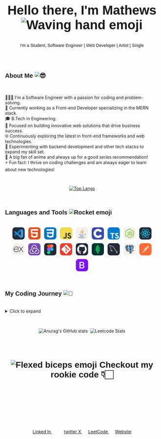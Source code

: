 <div style="text-align: center; font-size: 28px; font-family: 'General Sans', sans-serif;">
  <h2>Hello there, I'm Mathews <img src="https://fonts.gstatic.com/s/e/notoemoji/latest/1f44b/512.gif" alt="Waving hand emoji" width="36" height="36"></h2>
</div>

<div style="text-align: center; font-family: 'General Sans', sans-serif;">
  I'm a Student, Software Engineer | Web Developer | Artist | Single
</div>
<br/>
<br/>
<br/>
<h3 style="font-family: 'General Sans', sans-serif;font-size: 20px;">About Me 
  <img src="https://fonts.gstatic.com/s/e/notoemoji/latest/1f60e/512.gif" alt="😎" width="30">
</h3>
<br/>
<ul style="list-style-type: none; padding: 0;">
  <li>🙋🏻‍♂️ I'm a Software Engineer with a passion for coding and problem-solving.</li>
  <li>🌱 Currently working as a Front-end Developer specializing in the MERN stack.</li>
  <li>🎓 B.Tech in Engineering.</li>
  <li>💼 Focused on building innovative web solutions that drive business success.</li>
  <li>🌐 Continuously exploring the latest in front-end frameworks and web technologies.</li>
  <li>🧪 Experimenting with backend development and other tech stacks to expand my skill set.</li>
  <li>🏓 A big fan of anime and always up for a good series recommendation!</li>
  <li>⚡ Fun fact: I thrive on coding challenges and am always eager to learn about new technologies!</li>
</ul>
<br/>
<div style="display:flex;justify-content:space-evenly;align-items:center;gap:20px;flex-grow:1;">

[![Top Langs](https://github-readme-stats.vercel.app/api/top-langs/?username=Mathews-Gigi&layout=donut-vertical&card_width=800&theme=highcontrast)](https://github.com/Mathews-Gigi/github-readme-stats)

</div>
<br/>
<h3 style="font-family: 'General Sans', sans-serif;font-size: 20px;">Languages and Tools
    <img src="https://fonts.gstatic.com/s/e/notoemoji/latest/1f680/512.gif" alt="Rocket emoji" width="30">
</h3>
<br/>
<div style="display: flex; flex-wrap: wrap; gap: 12px; justify-content: center;">
  <img alt="Visual Studio Code" width="40" src="./img/VSCode-Dark.svg">
  <img alt="HTML" width="40" src="./img/HTML.svg">
  <img alt="CSS" width="40" src="./img/CSS.svg">
  <img alt="JavaScript" width="40" src="./img/JavaScript.svg">
  <img alt="Java" width="40" src="./img/Java-Light.svg">
  <img alt="C" width="40" src="./img/C.svg">
  <img alt="TypeScript" width="40" src="./img/TypeScript.svg">
  <img alt="Node.js" width="40" src="./img/NodeJS-Light.svg">
  <img alt="React" width="40" src="./img/React-Dark.svg">
  <img alt="Express" width="40" src="./img/ExpressJS-Light.svg">
  <img alt="Redux" width="40" src="./img/Redux.svg">
  <img alt="Figma" width="40" src="./img/Figma-Dark.svg">
  <img alt="Git" width="40" src="./img/Git.svg">
  <img alt="GitHub" width="40" src="./img/Github-Dark.svg">
  <img alt="MongoDB" width="40" src="./img/MongoDB.svg">
  <img alt="MySQL" width="40" src="./img/MySQL-Dark.svg">
  <img alt="PostgreSQL" width="40" src="./img/PostgreSQL-Light.svg">
  <img alt="Postman" width="40" src="./img/Postman.svg">
  <img alt="Bootstrap" width="40" src="./img/Bootstrap.svg">
</div>
<br/>
<br/>
<h3 style="font-family: 'General Sans', sans-serif;font-size: 20px;">My Coding Journey 
  <img src="https://fonts.gstatic.com/s/e/notoemoji/latest/1f331/512.gif" alt="🌱" width="30">
</h3>
<br/>

<details>
  <summary>Click to expand</summary>
  <p>
    As a B.Tech graduate from the 2019-2023 batch, my path into coding took a somewhat unconventional route. While programming was a part of my early engineering studies, it wasn't until my fourth year that I truly began to dive into it.
    Initially, my academic focus was spread thin over various subjects, with coding merely an undercurrent in my educational stream. However, as I approached my final year, the pressure of securing a job and shaping a career led me to the path of programming.

   The COVID-19 pandemic, however, cast a shadow over my initial foray into this field. The disruptions caused by remote learning felt like navigating through a foggy landscape, leaving me disoriented and demotivated. My involvement with studies and coding dwindled, resulting in a period of frustration where everything seemed like watching paint dry or grass grow. Remote learning and the shift to online platforms presented their own challenges, but they also offered a chance to adapt and cultivate resilience.

   After graduation, I dove deeper into coding, yet I found myself caught in the trap of endless tutorials, a cycle I later recognized as "tutorial hell." During this phase, I invested two months mastering React and enrolled in a Python internship course in Trivandrum. Unfortunately, the course turned out to be a scam, consuming eight months of my time. Determined to reclaim my path, I redirected my focus to the MERN stack, and this shift paid off. As I write this, I am proud to be embarking on my first MERN stack internship job.

   Despite the obstacles, this journey has been transformative. The hurdles faced along the way have shaped my approach to problem-solving and continuous learning in the ever-evolving tech landscape. For me, coding is more than just a profession—it's an escape from reality and a way to turn the wheels of time. Though coding can sometimes seem monotonous, the challenges and satisfaction of reaching a solution are incomparable. Each piece of work is a craft, a creation from nothing, and this is where I find my pursuit of happiness.

  </p>
</details>
<br/>
<br/>
<div style="display:flex;justify-content:space-evenly;align-items:center;gap:20px;flex-grow:1;">

![Anurag's GitHub stats](https://github-readme-stats.vercel.app/api?username=Mathews-Gigi&theme=highcontrast&show=reviews,discussions_started,discussions_answered,prs_merged,prs_merged_percentage)&nbsp;
![Leetcode Stats](https://leetcard.jacoblin.cool/Mathewsgigi?theme=dark&ext=heatmap)

</div>

<!-- <div style="display:flex;justify-content:center;align-items:center;flex-grow:1;">

</div> -->

<br/>
<!--  <h3 style="font-family: 'General Sans', sans-serif;font-size: 20px;">Connect with Me    
    <img src="https://fonts.gstatic.com/s/e/notoemoji/latest/1f601/512.gif" alt="Grinning face emoji" width="24">
</h3>  -->

<br/>

<div style="text-align: center; font-size: 24px; font-family: 'General Sans', sans-serif;">
  <h3>
      <img src="https://fonts.gstatic.com/s/e/notoemoji/latest/1f4aa/512.gif" alt="Flexed biceps emoji" width="32" height="32">
    Checkout my rookie code 👇🏻
  </h3>
</div>
<br/>

<br/>
<br/>
<br/>
<br/>
<br/>
<br/>
<p align="center">
  <a href="https://www.linkedin.com/in/mathewsgigi/" target="_blank" rel="noopener noreferrer">
<!--     <img src="./img/LinkedIn.svg" alt="LinkedIn logo" width="40"> -->
Linked In
  </a>
  &nbsp;&nbsp;&nbsp;&nbsp;
  &nbsp;&nbsp;&nbsp;&nbsp;
  <a href="https://x.com/MathewsGig25" target="_blank" rel="noopener noreferrer">
<!--     <img src="./img/Twitter.svg" alt="Twitter logo" width="40"> -->
twitter X
  </a>
  &nbsp;&nbsp;&nbsp;&nbsp;
  <a href="https://leetcode.com/u/Mathewsgigi/" target="_blank" rel="noopener noreferrer">
<!--     <img src="./img/leetcode-svgrepo-com.svg" alt="LeetCode logo" width="40"> -->
LeetCode
  </a>
  &nbsp;&nbsp;&nbsp;&nbsp;
  <a href="https://github.com/Mathews-Gigi" target="_blank" rel="noopener noreferrer">
<!--     <img src="./img/web-link-svgrepo-com.svg" alt="Website logo" width="40"> -->
Website
  </a>
</p>

<br/>
